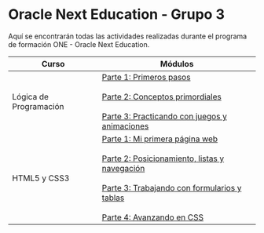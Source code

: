 # Oracle Next Education - Grupo 3

Aquí se encontrarán todas las actividades realizadas durante el programa de formación ONE - Oracle Next Education.

| Curso | Módulos |
|---|---|
| Lógica de Programación | [Parte 1: Primeros pasos](https://github.com/GabrielCruz00/ONE/tree/main/LogicaDeProgramacion/LP_Parte1) <br><br> [Parte 2: Conceptos primordiales](https://github.com/GabrielCruz00/ONE/tree/main/LogicaDeProgramacion/LP_Parte2) <br><br> [Parte 3: Practicando con juegos y animaciones](https://github.com/GabrielCruz00/ONE/tree/main/LogicaDeProgramacion/LP_Parte3) |
| HTML5 y CSS3 | [Parte 1: Mi primera página web](https://github.com/GabrielCruz00/ONE/tree/main/HTML5yCSS3/HTML5_CSS3_Parte1) <br><br> [Parte 2: Posicionamiento, listas y navegación](https://github.com/GabrielCruz00/ONE/tree/main/HTML5yCSS3/HTML5_CSS3_Parte2) <br><br> [Parte 3: Trabajando con formularios y tablas](https://github.com/GabrielCruz00/ONE/tree/main/HTML5yCSS3/HTML5_CSS3_Parte3) <br><br> [Parte 4: Avanzando en CSS](https://github.com/GabrielCruz00/ONE/tree/main/HTML5yCSS3/HTML5_CSS3_Parte4) |